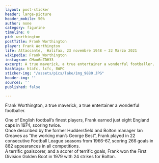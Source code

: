```yaml
---
layout: post-sticker
header: large-picture
header_mobile: 50%
author: none
category: figurine
timeline: 0
pid: worthington
postTitle: Frank Worthington
player: Frank Worthington
life: Attaccante,  Halifax, 23 novembre 1948 – 22 Marzo 2021
wikipedia: Frank_Worthington
instagram: CMwo6oZDH33
excerpt: A true maverick, a true entertainer a wonderful footballer.
hashtags: htafc, lcfc, BWFC
sticker-img: "/assets/pics/lake/img_9880.JPG"
header-img: ''
sources: ''
published: false

---
```

Frank Worthington, a true maverick, a true entertainer a wonderful footballer.  
  
One of English football’s finest players, Frank earned just eight England caps in 1974, scoring twice.  
Once described by the former Huddersfield and Bolton manager Ian Greaves as “the working man’s George Best”, Frank played in 22 consecutive Football League seasons from 1966-67, scoring 266 goals in 882 appearances in all competitions.  
A terrific goalscorer, and a scorer of terrific goals, Frank won the First Division Golden Boot in 1979 with 24 strikes for Bolton.